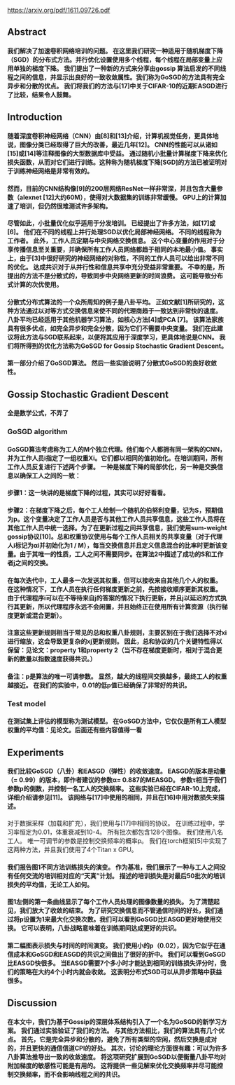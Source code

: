 https://arxiv.org/pdf/1611.09726.pdf
## Abstract
#### 我们解决了加速卷积网络培训的问题。 在这里我们研究一种适用于随机梯度下降（SGD）的分布式方法。并行优化设置使用多个线程，每个线程在局部变量上应用单独的梯度下降。 我们提出了一种新的方式来分享由gossip 算法启发的不同线程之间的信息，并显示出良好的一致收敛属性。我们称为GoSGD的方法具有完全异步和分散的优点。 我们将我们的方法与[17]中关于CIFAR-10的近期EASGD进行了比较，结果令人鼓舞。
## Introduction
#### 随着深度卷积神经网络（CNN）由[8]和[13]介绍，计算机视觉任务，更具体地说，图像分类已经取得了巨大的改善，最近几年[12]。 CNN的性能可以从诸如[15]或[14]等注释图像的大型数据库中受益。 通过随机小批量计算梯度下降来优化损失函数，从而对它们进行训练。这种称为随机梯度下降[SGD]的方法已被证明对于训练神经网络是非常有效的。
#### 然而，目前的CNN结构像[9]的200层网络ResNet一样非常深，并且包含大量参数（alexnet [12]大约60M），使得对大数据集的训练非常缓慢。 GPU上的计算加速了培训，但仍然很难测试许多架构。
#### 尽管如此，小批量优化似乎适用于分发培训。 已经提出了许多方法，如[17]或[6]。 他们在不同的线程上并行处理SGD以优化局部神经网络。 不同的线程称为工作者。 此外，工作人员定期与中央网络交换信息。 这个中心变量的作用对于分享传播信息至关重要，并确保所有工作人员网络都趋于相同的本地最小值。 事实上，由于[3]中很好研究的神经网络的对称性，不同的工作人员可以给出非常不同的优化。 达成共识对于从并行性和信息共享中充分受益非常重要。 不幸的是，所提出的方法不是分散式的，导致同步中央网络更新的时间浪费。 这可能导致分布式计算的次优使用。
#### 分散式分布式算法的一个众所周知的例子是八卦平均。 正如文献[1]所研究的，这种方法通过以对等方式交换信息来使不同的代理商趋于一致达到非常快的速度。 八卦平均已经适用于其他机器学习算法，如核心方法[4]或PCA [7]。 该算法家族具有很多优点，如完全异步和完全分散，因为它们不需要中央变量。 我们在此建议将此方法与SGD联系起来，以便将其应用于深度学习，更具体地说是CNN。 我们将所得到的优化方法称为GoSGD for Gossip Stochastic Gradient Descent。
#### 第一部分介绍了GoSGD算法。 然后一些实验说明了分散式GoSGD的良好收敛性。
## Gossip Stochastic Gradient Descent
#### 全是数学公式，不弄了
### GoSGD algorithm
#### GoSGD算法考虑称为工人的M个独立代理。他们每个人都拥有同一架构的CNN，并为工作人员i指定了一组权重Xi。它们都以相同的值初始化。在培训期间，所有工作人员反复进行下述两个步骤。 一种是梯度下降的局部优化，另一种是交换信息以确保工人之间的一致：
#### 步骤1：这一块讲的是梯度下降的过程，其实可以好好看看。
#### 步骤2：在梯度下降之后，每个工人绘制一个随机的伯努利变量，记为S，预期值为p。这个变量决定了工作人员是否与其他工作人员共享信息，这些工作人员将在其他工作人员中统一选择。为了在更新过程之间共享信息，我们使用sum-weight gossip协议[10]。总和权重协议使用与每个工作人员相关的共享变量（对于代理人i标记为αi并初始化为1 / M），每当交换信息并且定义信息混合的比率时更新该变量。由于其唯一的性质，工人之间不需要同步。在算法2中描述了成功的S和工作者j之间的交换。
#### 在每次迭代中，工人最多一次发送其权重，但可以接收来自其他几个人的权重。 在这种情况下，工作人员在执行任何梯度更新之前，先按接收顺序更新其权重。 由于代理程序i可以在不等待来自j的答案的情况下执行更新，并且j以延迟的方式执行其更新，所以代理程序永远不会闲置，并且始终正在使用所有计算资源（执行梯度更新或混合更新）。
#### 注意这些更新规则相当于常见的总和权重八卦规则，主要区别在于我们选择不对xi进行缩放，这会导致更复杂的xj更新规则。 因此，总和协议的几个关键特性得以保留：见论文：property 1和property 2（当不存在梯度更新时，相对于混合更新的数量以指数速度获得共识。）
#### 备注：p是算法的唯一可调参数。 显然，越大的线程间交换越多，最终工人的权重越接近。 在我们的实验中，0.01的低p值已经确保了非常好的共识。
### Test model
#### 在测试集上评估的模型称为测试模型。 在GoSGD方法中，它仅仅是所有工人模型权重的平均值：见论文。后面还有些内容值得一看
## Experiments
#### 我们比较GoSGD（八卦）和EASGD（弹性）的收敛速度。 EASGD的版本是动量（= 0.99）的版本，即作者建议的参数α= 0.887的MEASGD。 参数τ相当于我们参数p的倒数，并控制一名工人的交换频率。 这些实验已经在CIFAR-10上完成，详细介绍请参见[11]。 该网络与[17]中使用的相同，并且在[16]中用对数损失来描述。
对于数据采样（加载和扩充），我们使用与[17]中相同的协议。 在训练过程中，学习率恒定为0.01，体重衰减到10-4。 所有批次都包含128个图像。 我们使用八名工人。 唯一可调节的参数是控制交换频率的概率p。 我们在torch框架[5]中实现了这两种方法，并且我们使用了4个Titan x GPU。
#### 我们报告图1不同方法训练损失的演变。 作为基准，我们展示了一种与工人之间没有任何交流的培训相对应的“天真”计划。 描述的培训损失是对最后50批次的培训损失的平均值，无论工人如何。
#### 图1左侧的第一条曲线显示了每个工作人员处理的图像数量的损失。 为了清楚起见，我们放大了收敛的结束。 为了研究交换信息而不管通信时间的好处，我们通过将p设置为1来最大化交换次数。我们可以看到GoSGD比EASGD更好地使用交换。 它可以表明，八卦战略意味着在训练期间达成更好的共识。
#### 第二幅图表示损失与时间的时间演变。 我们使用小的p（0.02），因为它似乎在通信成本和GoSGD和EASGD的共识之间做出了很好的折中。 我们可以看到GoSGD比EASGD快很多。 当EASGD需要7个多小时才能达到相同的训练损失评分时，我们的策略在大约4个小时内就会收敛。 这表明分布式SGD可以从异步策略中获益很多。
## Discussion
#### 在本文中，我们为基于Gossip的深层体系结构引入了一个名为GoSGD的新学习方案。 我们通过实验验证了我们的方法。 与其他方法相比，我们的算法具有几个优点。 首先，它是完全异步和分散的，避免了所有类型的空闲，然后交换是成对的，并且更快的通信信道CPI的好处。 其次，讨论的理论方面很有趣：可以为许多八卦算法推导出一致的收敛速度。 将这项研究扩展到GoSGD以便衡量八卦平均对附加梯度的敏感性可能是有用的。 这将提供一些见解来优化交换频率并尽可能控制交换频率，而不会影响线程之间的共识。
